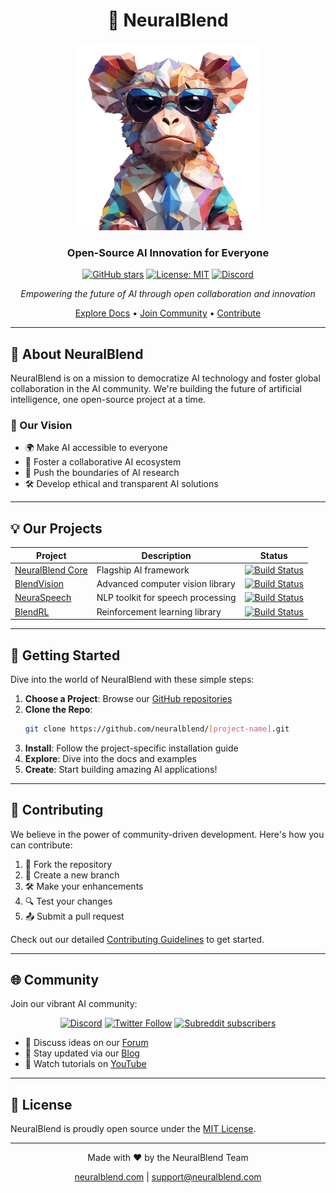 <div align="center">

# 🧠 NeuralBlend

<img src="https://github.com/NeuralBlend/.github/blob/main/profile/undefined_image%20(1).png?raw=true" alt="NeuralBlend Logo" width="300" height="300">

### Open-Source AI Innovation for Everyone

[![GitHub stars](https://img.shields.io/github/stars/neuralblend/neuralblend.svg?style=social&label=Star)](https://github.com/neuralblend/neuralblend)
[![License: MIT](https://img.shields.io/badge/License-MIT-yellow.svg)](https://opensource.org/licenses/MIT)
[![Discord](https://img.shields.io/discord/XXXXXX?color=7289DA&label=Discord&logo=discord&logoColor=white)](https://discord.gg/neuralblend)

*Empowering the future of AI through open collaboration and innovation*

[Explore Docs](https://docs.neuralblend.com) • [Join Community](https://community.neuralblend.com) • [Contribute](CONTRIBUTING.md)

</div>

---

## 🌟 About NeuralBlend

NeuralBlend is on a mission to democratize AI technology and foster global collaboration in the AI community. We're building the future of artificial intelligence, one open-source project at a time.

### 🚀 Our Vision
- 🌍 Make AI accessible to everyone
- 🤝 Foster a collaborative AI ecosystem
- 🔬 Push the boundaries of AI research
- 🛠 Develop ethical and transparent AI solutions

---

## 💡 Our Projects

<div align="center">

| Project | Description | Status |
|---------|-------------|--------|
| [NeuralBlend Core](https://github.com/neuralblend/core) | Flagship AI framework | [![Build Status](https://img.shields.io/badge/build-passing-brightgreen)](https://github.com/neuralblend/core) |
| [BlendVision](https://github.com/neuralblend/blendvision) | Advanced computer vision library | [![Build Status](https://img.shields.io/badge/build-passing-brightgreen)](https://github.com/neuralblend/blendvision) |
| [NeuraSpeech](https://github.com/neuralblend/neuraspeech) | NLP toolkit for speech processing | [![Build Status](https://img.shields.io/badge/build-in%20progress-yellow)](https://github.com/neuralblend/neuraspeech) |
| [BlendRL](https://github.com/neuralblend/blendrl) | Reinforcement learning library | [![Build Status](https://img.shields.io/badge/build-planning-red)](https://github.com/neuralblend/blendrl) |

</div>

---

## 🚀 Getting Started

Dive into the world of NeuralBlend with these simple steps:

1. **Choose a Project**: Browse our [GitHub repositories](https://github.com/neuralblend)
2. **Clone the Repo**: 
   ```bash
   git clone https://github.com/neuralblend/[project-name].git
   ```
3. **Install**: Follow the project-specific installation guide
4. **Explore**: Dive into the docs and examples
5. **Create**: Start building amazing AI applications!

---

## 🤝 Contributing

We believe in the power of community-driven development. Here's how you can contribute:

1. 🍴 Fork the repository
2. 🌿 Create a new branch
3. 🛠 Make your enhancements
4. 🔍 Test your changes
5. 📤 Submit a pull request

Check out our detailed [Contributing Guidelines](CONTRIBUTING.md) to get started.

---

## 🌐 Community

Join our vibrant AI community:

<div align="center">

[![Discord](https://img.shields.io/discord/XXXXXX?color=7289DA&label=Discord&logo=discord&logoColor=white)](https://discord.gg/neuralblend)
[![Twitter Follow](https://img.shields.io/twitter/follow/neuralblend?style=social)](https://twitter.com/neuralblend)
[![Subreddit subscribers](https://img.shields.io/reddit/subreddit-subscribers/neuralblend?style=social)](https://reddit.com/r/neuralblend)

</div>

- 💬 Discuss ideas on our [Forum](https://forum.neuralblend.com)
- 📣 Stay updated via our [Blog](https://blog.neuralblend.com)
- 🎥 Watch tutorials on [YouTube](https://youtube.com/neuralblend)

---

## 📜 License

NeuralBlend is proudly open source under the [MIT License](LICENSE).

---

<div align="center">

Made with ❤️ by the NeuralBlend Team

[neuralblend.com](https://neuralblend.com) | [support@neuralblend.com](mailto:support@neuralblend.com)

</div>
